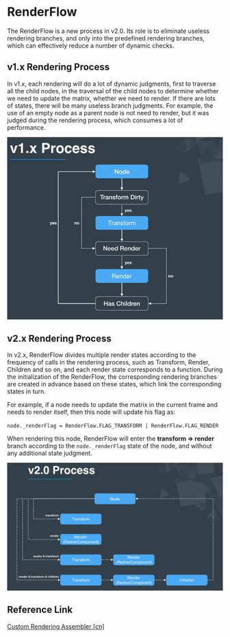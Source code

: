 # RenderFlow

The RenderFlow is a new process in v2.0. Its role is to eliminate useless rendering branches, and only into the predefined rendering branches, which can effectively reduce a number of dynamic checks.

## v1.x Rendering Process

In v1.x, each rendering will do a lot of dynamic judgments, first to traverse all the child nodes, in the traversal of the child nodes to determine whether we need to update the matrix, whether we need to render. If there are lots of states, there will be many useless branch judgments. For example, the use of an empty node as a parent node is not need to render, but it was judged during the rendering process, which consumes a lot of performance.

![v1.x process](./render-flow/render-flow-1.png)

## v2.x Rendering Process

In v2.x, RenderFlow divides multiple render states according to the frequency of calls in the rendering process, such as Transform, Render, Children and so on, and each render state corresponds to a function. During the initialization of the RenderFlow, the corresponding rendering branches are created in advance based on these states, which link the corresponding states in turn.

For example, if a node needs to update the matrix in the current frame and needs to render itself, then this node will update his flag as:

`node._renderFlag = RenderFlow.FLAG_TRANSFORM | RenderFlow.FLAG_RENDER`

When rendering this node, RenderFlow will enter the **transform => render** branch according to the `node._renderFlag` state of the node, and without any additional state judgment.

![v2.x process](./render-flow/render-flow-2.png)

## Reference Link

[Custom Rendering Assembler [cn]](https://forum.cocos.org/t/demo/95087)
